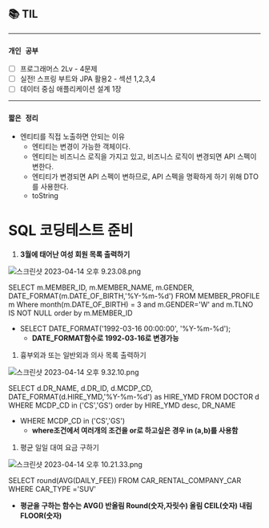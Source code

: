 
## 📚 TIL

---

### `개인 공부`
- [ ] 프로그래머스 2Lv - 4문제
- [ ] 실전! 스프링 부트와 JPA 활용2 - 섹션 1,2,3,4
- [ ] 데이터 중심 애플리케이션 설계 1장

---
### `짧은 정리`
- 엔티티를 직접 노출하면 안되는 이유
  - 엔티티는 변경이 가능한 객체이다.
  - 엔티티는 비즈니스 로직을 가지고 있고, 비즈니스 로직이 변경되면 API 스펙이 변한다.
  - 엔티티가 변경되면 API 스펙이 변하므로, API 스펙을 명확하게 하기 위해 DTO를 사용한다.
  - toString 
# SQL 코딩테스트 준비

1. **3월에 태어난 여성 회원 목록 출력하기**

![스크린샷 2023-04-14 오후 9.23.08.png](https://s3-us-west-2.amazonaws.com/secure.notion-static.com/c88673a8-2971-4c94-9891-6c600edf4c35/%E1%84%89%E1%85%B3%E1%84%8F%E1%85%B3%E1%84%85%E1%85%B5%E1%86%AB%E1%84%89%E1%85%A3%E1%86%BA_2023-04-14_%E1%84%8B%E1%85%A9%E1%84%92%E1%85%AE_9.23.08.png)

SELECT m.MEMBER_ID, m.MEMBER_NAME, m.GENDER, DATE_FORMAT(m.DATE_OF_BIRTH,'%Y-%m-%d')
FROM MEMBER_PROFILE m
Where month(m.DATE_OF_BIRTH) = 3 and m.GENDER='W' and m.TLNO IS NOT NULL
order by m.MEMBER_ID

- SELECT DATE_FORMAT('1992-03-16 00:00:00', '%Y-%m-%d');
  - **DATE_FORMAT함수로 1992-03-16로 변경가능**

1.  흉부외과 또는 일반외과 의사 목록 출력하기

![스크린샷 2023-04-14 오후 9.32.10.png](https://s3-us-west-2.amazonaws.com/secure.notion-static.com/fbd93a2d-6cf6-42af-b635-9d65d95ffb76/%E1%84%89%E1%85%B3%E1%84%8F%E1%85%B3%E1%84%85%E1%85%B5%E1%86%AB%E1%84%89%E1%85%A3%E1%86%BA_2023-04-14_%E1%84%8B%E1%85%A9%E1%84%92%E1%85%AE_9.32.10.png)

SELECT d.DR_NAME, d.DR_ID, d.MCDP_CD, DATE_FORMAT(d.HIRE_YMD,'%Y-%m-%d') as HIRE_YMD
FROM DOCTOR d
WHERE MCDP_CD in ('CS','GS')
order by HIRE_YMD desc, DR_NAME

- WHERE MCDP_CD in ('CS','GS')
  - **where조건에서 여러개의 조건을 or로 하고싶은 경우 in (a,b)를 사용함**

1. 평균 일일 대여 요금 구하기

![스크린샷 2023-04-14 오후 10.21.33.png](https://s3-us-west-2.amazonaws.com/secure.notion-static.com/e5fe3da3-45b8-4222-89b6-d828a42789aa/%E1%84%89%E1%85%B3%E1%84%8F%E1%85%B3%E1%84%85%E1%85%B5%E1%86%AB%E1%84%89%E1%85%A3%E1%86%BA_2023-04-14_%E1%84%8B%E1%85%A9%E1%84%92%E1%85%AE_10.21.33.png)

SELECT round(AVG(DAILY_FEE))
FROM CAR_RENTAL_COMPANY_CAR
WHERE CAR_TYPE ='SUV'

- **평균을 구하는 함수는 AVG() 반올림 Round(숫자,자릿수) 올림 CEIL(숫자) 내림 FLOOR(숫자)**

